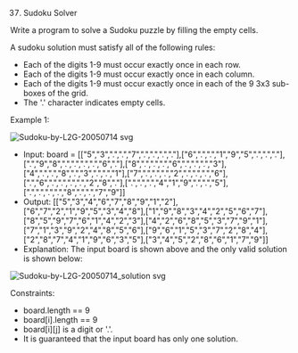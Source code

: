 37. Sudoku Solver

Write a program to solve a Sudoku puzzle by filling the empty cells.

A sudoku solution must satisfy all of the following rules:

- Each of the digits 1-9 must occur exactly once in each row.
- Each of the digits 1-9 must occur exactly once in each column.
- Each of the digits 1-9 must occur exactly once in each of the 9 3x3 sub-boxes of the grid.
- The '.' character indicates empty cells.

 

Example 1:

![Sudoku-by-L2G-20050714 svg](https://github.com/user-attachments/assets/b920848b-614b-4e77-ba97-c50964556ff6)


- Input: board = [["5","3",".",".","7",".",".",".","."],["6",".",".","1","9","5",".",".","."],[".","9","8",".",".",".",".","6","."],["8",".",".",".","6",".",".",".","3"],["4",".",".","8",".","3",".",".","1"],["7",".",".",".","2",".",".",".","6"],[".","6",".",".",".",".","2","8","."],[".",".",".","4","1","9",".",".","5"],[".",".",".",".","8",".",".","7","9"]]
- Output: [["5","3","4","6","7","8","9","1","2"],["6","7","2","1","9","5","3","4","8"],["1","9","8","3","4","2","5","6","7"],["8","5","9","7","6","1","4","2","3"],["4","2","6","8","5","3","7","9","1"],["7","1","3","9","2","4","8","5","6"],["9","6","1","5","3","7","2","8","4"],["2","8","7","4","1","9","6","3","5"],["3","4","5","2","8","6","1","7","9"]]
- Explanation: The input board is shown above and the only valid solution is shown below:

![Sudoku-by-L2G-20050714_solution svg](https://github.com/user-attachments/assets/17d42062-f804-41b7-a4cc-67b7c259f080)

 

Constraints:

- board.length == 9
- board[i].length == 9
- board[i][j] is a digit or '.'.
- It is guaranteed that the input board has only one solution.
